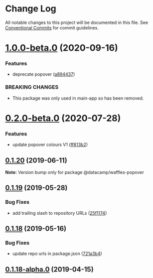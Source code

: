# Change Log

All notable changes to this project will be documented in this file.
See [Conventional Commits](https://conventionalcommits.org) for commit guidelines.

# [1.0.0-beta.0](https://github.com/datacamp/design-system/compare/@datacamp/waffles-popover@0.2.0-beta.0...@datacamp/waffles-popover@1.0.0-beta.0) (2020-09-16)


### Features

* deprecate popover ([a894437](https://github.com/datacamp/design-system/commit/a894437))


### BREAKING CHANGES

* This package was only used in main-app so has been 
removed.





# [0.2.0-beta.0](https://github.com/datacamp/design-system/compare/@datacamp/waffles-popover@0.1.20...@datacamp/waffles-popover@0.2.0-beta.0) (2020-07-28)


### Features

* update popover colours V1 ([ff813b2](https://github.com/datacamp/design-system/commit/ff813b2))





## [0.1.20](https://github.com/datacamp/design-system/compare/@datacamp/waffles-popover@0.1.19...@datacamp/waffles-popover@0.1.20) (2019-06-11)

**Note:** Version bump only for package @datacamp/waffles-popover





## [0.1.19](https://github.com/datacamp-engineering/design-system/tree/master/packages/stylesheets/popover/compare/@datacamp/waffles-popover@0.1.18...@datacamp/waffles-popover@0.1.19) (2019-05-28)


### Bug Fixes

* add trailing slash to repository URLs ([25f1174](https://github.com/datacamp-engineering/design-system/tree/master/packages/stylesheets/popover/commit/25f1174))





## [0.1.18](https://github.com/datacamp-engineering/design-system/tree/master/packages/stylesheets/popover/compare/@datacamp/waffles-popover@0.1.18-alpha.0...@datacamp/waffles-popover@0.1.18) (2019-05-16)


### Bug Fixes

* update repo urls in package.json ([721a3b4](https://github.com/datacamp-engineering/design-system/tree/master/packages/stylesheets/popover/commit/721a3b4))





## [0.1.18-alpha.0](https://github.com/datacamp/design-system/compare/@datacamp/waffles-popover@0.1.18-alpha.0...@datacamp/waffles-popover@0.1.18-alpha.0) (2019-04-15)
